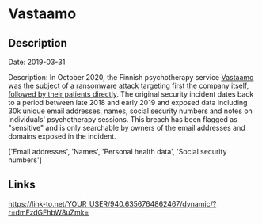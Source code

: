 # Vastaamo

## Description

Date: 2019-03-31

Description:
In October 2020, the Finnish psychotherapy service <a href="https://www.wired.com/story/vastaamo-psychotherapy-patients-hack-data-breach/" target="_blank" rel="noopener">Vastaamo was the subject of a ransomware attack targeting first the company itself, followed by their patients directly</a>. The original security incident dates back to a period between late 2018 and early 2019 and exposed data including 30k unique email addresses, names, social security numbers and notes on individuals' psychotherapy sessions. This breach has been flagged as &quot;sensitive&quot; and is only searchable by owners of the email addresses and domains exposed in the incident.


['Email addresses', 'Names', 'Personal health data', 'Social security numbers']

## Links

https://link-to.net/YOUR_USER/940.6356764862467/dynamic/?r=dmFzdGFhbW8uZmk=